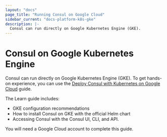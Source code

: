 ```yaml
---
layout: "docs"
page_title: "Running Consul on Google Cloud"
sidebar_current: "docs-platform-k8s-gke"
description: |-
  Consul can run directly on Google Kubernetes Engine (GKE).
---
```


# Consul on Google Kubernetes Engine

Consul can run directly on Google Kubernetes Engine (GKE). To get hands-on experience, you can use the [Deploy Consul with Kubernetes on Google Cloud](https://learn.hashicorp.com/consul/kubernetes/google-cloud-k8s?utm_source=consul.io&utm_medium=docs&utm_content=k8s&utm_term=gke) guide.

The Learn guide includes: 

- GKE configuration recommendations 
- How to install Consul on GKE with the official Helm chart
- Accessing Consul with the Consul UI, CLI, and API. 

You will need a Google Cloud account to complete this guide. 